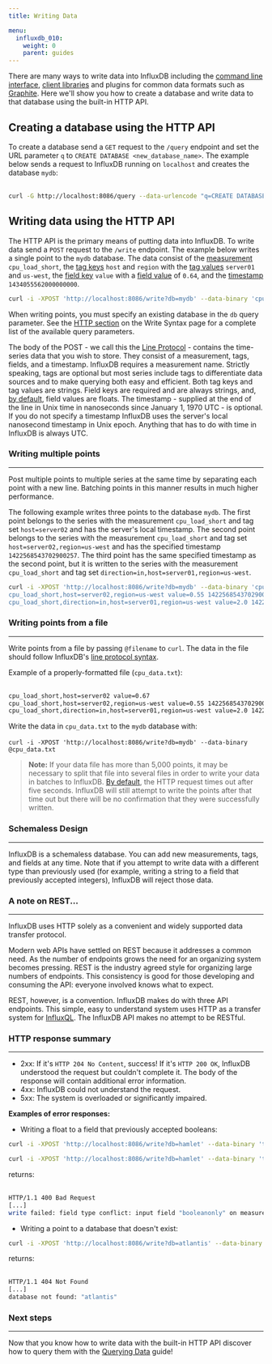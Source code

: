 ```yaml
---
title: Writing Data

menu:
  influxdb_010:
    weight: 0
    parent: guides
---
```


There are many ways to write data into InfluxDB including the [command line interface](../../tools/shell/), [client libraries](../../clients/api/) and plugins for common data formats such as [Graphite](../../write_protocols/graphite/).
Here we'll show you how to create a database and write data to that database using the built-in HTTP API.

## Creating a database using the HTTP API
To create a database send a `GET` request to the `/query` endpoint and set the URL parameter `q` to `CREATE DATABASE <new_database_name>`.
The example below sends a request to InfluxDB running on `localhost` and creates the database `mydb`:  
<br>

```sh
curl -G http://localhost:8086/query --data-urlencode "q=CREATE DATABASE mydb"
```

## Writing data using the HTTP API
The HTTP API is the primary means of putting data into InfluxDB.
To write data send a `POST` request to the `/write` endpoint.
The example below writes a single point to the `mydb` database.
The data consist of the [measurement](../../concepts/glossary/#measurement) `cpu_load_short`, the [tag keys](../../concepts/glossary/#tag-key) `host` and `region` with the [tag values](../../concepts/glossary/#tag-value) `server01` and `us-west`, the [field key](../../concepts/glossary/#field-key) `value` with a [field value](../../concepts/glossary/#field-value) of `0.64`, and the [timestamp](../../concepts/glossary/#timestamp) `1434055562000000000`.
<br>

```sh
curl -i -XPOST 'http://localhost:8086/write?db=mydb' --data-binary 'cpu_load_short,host=server01,region=us-west value=0.64 1434055562000000000'
```
When writing points, you must specify an existing database in the `db` query parameter.
See the [HTTP section](../../write_protocols/write_syntax/#http) on the Write Syntax page for a complete list of the available query parameters.

The body of the POST - we call this the [Line Protocol](../../write_protocols/line/) - contains the time-series data that you wish to store.
They consist of a measurement, tags, fields, and a timestamp.
InfluxDB requires a measurement name.
Strictly speaking, tags are optional but most series include tags to differentiate data sources and to make querying both easy and efficient.
Both tag keys and tag values are strings.
Field keys are required and are always strings, and, [by default](../../write_protocols/write_syntax/#line-protocol), field values are floats.
The timestamp - supplied at the end of the line in Unix time in nanoseconds since January 1, 1970 UTC - is optional.
If you do not specify a timestamp InfluxDB uses the server's local nanosecond timestamp in Unix epoch.
Anything that has to do with time in InfluxDB is always UTC.

### Writing multiple points
---
Post multiple points to multiple series at the same time by separating each point with a new line.
Batching points in this manner results in much higher performance.

The following example writes three points to the database `mydb`.
The first point belongs to the series with the measurement `cpu_load_short` and tag set `host=server02` and has the server's local timestamp.
The second point belongs to the series with the measurement `cpu_load_short` and tag set `host=server02,region=us-west` and has the specified timestamp `1422568543702900257`.
The third point has the same specified timestamp as the second point, but it is written to the series with the measurement `cpu_load_short` and tag set `direction=in,host=server01,region=us-west`.
<br>

```sh
curl -i -XPOST 'http://localhost:8086/write?db=mydb' --data-binary 'cpu_load_short,host=server02 value=0.67
cpu_load_short,host=server02,region=us-west value=0.55 1422568543702900257
cpu_load_short,direction=in,host=server01,region=us-west value=2.0 1422568543702900257'
```

### Writing points from a file
---
Write points from a file by passing `@filename` to `curl`.
The data in the file should follow InfluxDB's [line protocol syntax](../../write_protocols/write_syntax/).

Example of a properly-formatted file (`cpu_data.txt`):  
<br>
```txt
cpu_load_short,host=server02 value=0.67
cpu_load_short,host=server02,region=us-west value=0.55 1422568543702900257
cpu_load_short,direction=in,host=server01,region=us-west value=2.0 1422568543702900257
```

Write the data in `cpu_data.txt` to the `mydb` database with:  
<br>
`curl -i -XPOST 'http://localhost:8086/write?db=mydb' --data-binary @cpu_data.txt`

> **Note:** If your data file has more than 5,000 points, it may be necessary to split that file into several files in order to write your data in batches to InfluxDB.
[By default](../../administration/config/#cluster), the HTTP request times out after five seconds.
InfluxDB will still attempt to write the points after that time out but there will be no confirmation that they were successfully written.

### Schemaless Design
---
InfluxDB is a schemaless database.
You can add new measurements, tags, and fields at any time.
Note that if you attempt to write data with a different type than previously used (for example, writing a string to a field that previously accepted integers), InfluxDB will reject those data.

### A note on REST...
---
InfluxDB uses HTTP solely as a convenient and widely supported data transfer protocol.


Modern web APIs have settled on REST because it addresses a common need.
As the number of endpoints grows the need for an organizing system becomes pressing.
REST is the industry agreed style for organizing large numbers of endpoints.
This consistency is good for those developing and consuming the API: everyone involved knows what to expect.

REST, however, is a convention.
InfluxDB makes do with three API endpoints.
This simple, easy to understand system uses HTTP as a transfer system for [InfluxQL](https://github.com/influxdb/influxdb/blob/master/influxql/README.md).
The InfluxDB API makes no attempt to be RESTful.

### HTTP response summary
---
* 2xx: If it's `HTTP 204 No Content`, success!
If it's  `HTTP 200 OK`, InfluxDB understood the request but couldn't complete it.
The body of the response will contain additional error information.
* 4xx: InfluxDB could not understand the request.
* 5xx: The system is overloaded or significantly impaired.

**Examples of error responses:**

* Writing a float to a field that previously accepted booleans:

```sh
curl -i -XPOST 'http://localhost:8086/write?db=hamlet' --data-binary 'tobeornottobe booleanonly=true'  

curl -i -XPOST 'http://localhost:8086/write?db=hamlet' --data-binary 'tobeornottobe booleanonly=5'
```

returns:  
<br>

```sh
HTTP/1.1 400 Bad Request
[...]
write failed: field type conflict: input field "booleanonly" on measurement "tobeornottobe" is type float64, already exists as type boolean
```

* Writing a point to a database that doesn't exist:

```sh
curl -i -XPOST 'http://localhost:8086/write?db=atlantis' --data-binary 'liters value=10'
```

returns:  
<br>

```sh
HTTP/1.1 404 Not Found
[...]
database not found: "atlantis"
```

### Next steps
---
Now that you know how to write data with the built-in HTTP API discover how to query them with the [Querying Data](../querying_data/) guide!
